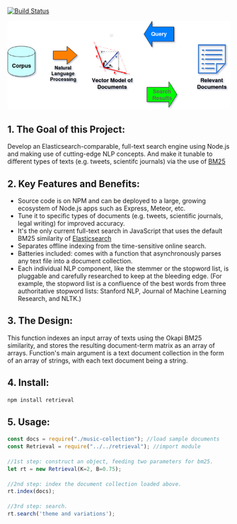 [![Build Status](https://travis-ci.org/zjohn77/retrieval.svg?branch=master)](https://travis-ci.org/zjohn77/retrieval)

![alt text](diagram.png "Project Diagram")

## 1. The Goal of this Project:
Develop an Elasticsearch-comparable, full-text search engine using Node.js and making use of cutting-edge NLP concepts. And make it tunable to different types of texts (e.g. tweets, scientifc journals) via the use of [BM25](https://nlp.stanford.edu/IR-book/html/htmledition/okapi-bm25-a-non-binary-model-1.html)
 

## 2. Key Features and Benefits:
* Source code is on NPM and can be deployed to a large, growing ecosystem of Node.js apps such as Express, Meteor, etc.
* Tune it to specific types of documents (e.g. tweets, scientific journals, legal writing) for improved accuracy.
* It's the only current full-text search in JavaScript that uses the default BM25 similarity of [Elasticsearch](https://www.elastic.co/guide/en/elasticsearch/reference/current/index-modules-similarity.html)
* Separates offline indexing from the time-sensitive online search.
* Batteries included: comes with a function that asynchronously parses any text file into a document collection.
* Each individual NLP component, like the stemmer or the stopword list, is pluggable and carefully researched to keep at the bleeding edge. (For example, the stopword list is a confluence of the best words from three authoritative stopword lists: Stanford NLP, Journal of Machine Learning Research, and NLTK.)

## 3. The Design:
This function indexes an input array of texts using the Okapi BM25 similarity, and stores the resulting document-term matrix as an array of arrays. Function's main argument is a text document collection in the form of an array of strings, with each text document being a string.

## 4. Install:
```bash
npm install retrieval
```

## 5. Usage:

```js
const docs = require("./music-collection"); //load sample documents
const Retrieval = require("../../retrieval"); //import module

//1st step: construct an object, feeding two parameters for bm25.
let rt = new Retrieval(K=2, B=0.75);

//2nd step: index the document collection loaded above.
rt.index(docs);

//3rd step: search.
rt.search('theme and variations');
```
